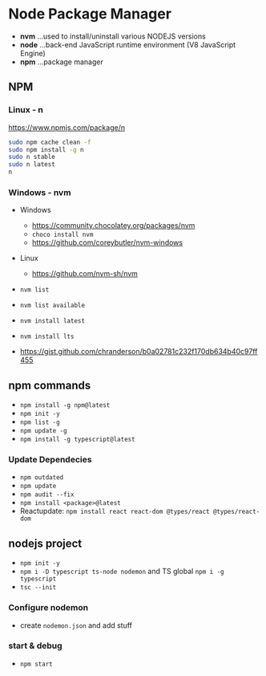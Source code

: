 # Node Package Manager

- **nvm** ...used to install/uninstall various NODEJS versions
- **node** ...back-end JavaScript runtime environment (V8 JavaScript Engine)
- **npm** ...package manager

## NPM

### Linux - n

<https://www.npmjs.com/package/n>

```bash
sudo npm cache clean -f
sudo npm install -g n
sudo n stable
sudo n latest
n
```

### Windows - nvm

- Windows
  - <https://community.chocolatey.org/packages/nvm>
  - `choco install nvm`
  - <https://github.com/coreybutler/nvm-windows>

- Linux
  - <https://github.com/nvm-sh/nvm>

- `nvm list`
- `nvm list available`
- `nvm install latest`
- `nvm install lts`
- <https://gist.github.com/chranderson/b0a02781c232f170db634b40c97ff455>

## npm commands

- `npm install -g npm@latest`
- `npm init -y`
- `npm list -g`
- `npm update -g`
- `npm install -g typescript@latest`

### Update Dependecies

- `npm outdated`
- `npm update`
- `npm audit --fix`
- `npm install <package>@latest`
- Reactupdate: `npm install react react-dom @types/react @types/react-dom`

## nodejs project

- `npm init -y`
- `npm i -D typescript ts-node nodemon` and TS global `npm i -g typescript`
- `tsc --init`

### Configure nodemon

- create `nodemon.json` and add stuff

### start & debug

- `npm start`

